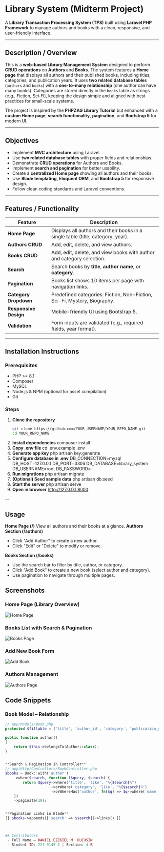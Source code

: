 # Library System (Midterm Project)

A **Library Transaction Processing System (TPS)** built using **Laravel PHP Framework** to manage authors and books with a clean, responsive, and user-friendly interface.

---

## Description / Overview

This is a **web-based Library Management System** designed to perform **CRUD operations** on **Authors** and **Books**. The system features a **Home page** that displays all authors and their published books, including titles, categories, and publication years. It uses **two related database tables** (`authors` and `books`) with a **one-to-many relationship** (one author can have many books). Categories are stored directly in the `books` table as strings (e.g., Fiction, Sci-Fi), keeping the design simple and aligned with best practices for small-scale systems.

The project is inspired by the **PHPZAG Library Tutorial** but enhanced with a **custom Home page**, **search functionality**, **pagination**, and **Bootstrap 5** for modern UI.

---

## Objectives

- Implement **MVC architecture** using Laravel.
- Use **two related database tables** with proper fields and relationships.
- Demonstrate **CRUD operations** for Authors and Books.
- Implement **search and pagination** for better usability.
- Create a **centralized Home page** showing all authors and their books.
- Use **Blade templating**, **Eloquent ORM**, and **Bootstrap 5** for responsive design.
- Follow clean coding standards and Laravel conventions.

---

## Features / Functionality

| Feature | Description |
|--------|-----------|
| **Home Page** | Displays all authors and their books in a single table (title, category, year). |
| **Authors CRUD** | Add, edit, delete, and view authors. |
| **Books CRUD** | Add, edit, delete, and view books with author and category selection. |
| **Search** | Search books by **title**, **author name**, or **category**. |
| **Pagination** | Books list shows 10 items per page with navigation links. |
| **Category Dropdown** | Predefined categories: Fiction, Non-Fiction, Sci-Fi, Mystery, Biography. |
| **Responsive Design** | Mobile-friendly UI using Bootstrap 5. |
| **Validation** | Form inputs are validated (e.g., required fields, year format). |

---

## Installation Instructions

### Prerequisites
- PHP >= 8.1
- Composer
- MySQL
- Node.js & NPM (optional for asset compilation)
- Git

### Steps

1. **Clone the repository**
   ```bash
   git clone https://github.com/YOUR_USERNAME/YOUR_REPO_NAME.git
   cd YOUR_REPO_NAME
2. **Install dependencies**
    composer install
3. **Copy .env file**
    cp .env.example .env
4. **Generate app key**
    php artisan key:generate
5. **Configure database in .env**
DB_CONNECTION=mysql
DB_HOST=127.0.0.1
DB_PORT=3306
DB_DATABASE=library_system
DB_USERNAME=root
DB_PASSWORD=
6. **Run migrations**
    php artisan migrate
7. **(Optional) Seed sample data**
    php artisan db:seed
8. **Start the server**
    php artisan serve
9. **Open in browser**
    http://127.0.0.1:8000

--

## Usage
**Home Page (/)**
View all authors and their books at a glance.
**Authors Section (/authors)**

- Click "Add Author" to create a new author.
- Click "Edit" or "Delete" to modify or remove.


**Books Section (/books)**

- Use the search bar to filter by title, author, or category.
- Click "Add Book" to create a new book (select author and category).
- Use pagination to navigate through multiple pages.

## Screenshots

### Home Page (Library Overview)
![Home Page](screenshots/home.png)

### Books List with Search & Pagination
![Books Page](screenshots/books.png)

### Add New Book Form
![Add Book](screenshots/create-book.png)

### Authors Management
![Authors Page](screenshots/authors.png)


## Code Snippets

### Book Model – Relationship
```php
// app/Models/Book.php
protected $fillable = ['title', 'author_id', 'category', 'publication_year'];

public function author()
{
    return $this->belongsTo(Author::class);
}


**Search & Pagination in Controller**
// app/Http/Controllers/BookController.php
$books = Book::with('author')
    ->when($search, function ($query, $search) {
        return $query->where('title', 'like', "%{$search}%")
                     ->orWhere('category', 'like', "%{$search}%")
                     ->orWhereHas('author', fn($q) => $q->where('name', 'like', "%{$search}%"));
    })
    ->paginate(10);


**Pagination Links in Blade**
{{ $books->appends(['search' => $search])->links() }}



## Contributors
 - Full Name – DANIEL EZEKIEL M. DUCUSIN
 - Student ID: 221-0145-2 | Section: 4-B

